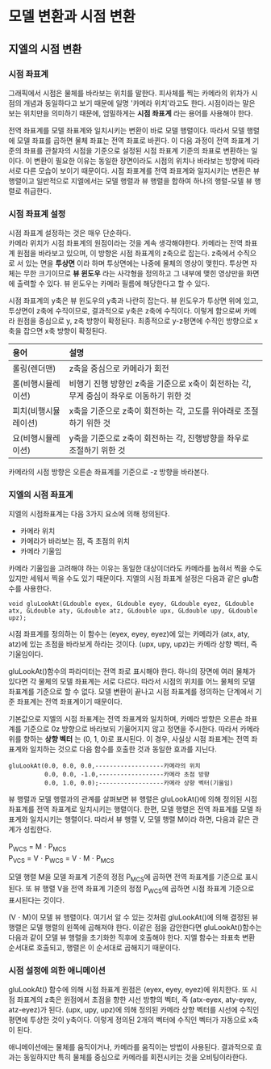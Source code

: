 # 모델 변환과 시점 변환

## 지엘의 시점 변환

### 시점 좌표계

그래픽에서 시점은 물체를 바라보는 위치를 말한다. 피사체를 찍는 카메라의 위차가 시점의 개념과 동일하다고 보기 때문에 일명 '카메라 위치'라고도 한다. 시점이라는 말은 보는 위치만을 의미하기 때문에, 엄밀하게는 **시점 좌표계** 라는 용어를 사용해야 한다.

전역 좌표계를 모델 좌표계와 일치시키는 변환이 바로 모델 행렬이다. 따라서 모델 행렬에 모델 좌표를 곱하면 물체 좌표는 전역 좌표로 바뀐다. 이 다음 과정이 전역 좌표계 기준의 좌표를 관찰자의 시점을 기준으로 설정된 시점 좌표계 기준의 좌표로 변환하는 일이다. 이 변환이 필요한 이유는 동일한 장면이라도 시점의 위치나 바라보는 방향에 따라 서로 다른 모습이 보이기 때문이다. 시점 좌표계를 전역 좌표계와 일지시키는 변환은 뷰 행렬이고 일반적으로 지엘에서는 모델 행렬과 뷰 행렬을 합하여 하나의 행렬-모델 뷰 행렬로 취급한다.

### 시점 좌표계 설정

시점 좌표계 설정하는 것은 매우 단순하다.  
카메라 위치가 시점 좌표계의 원점이라는 것을 계속 생각해야한다.
카메라는 전역 좌표계 원점을 바라보고 있으며, 이 방향은 시점 좌표계의 z축으로 잡는다. z축에서 수직으로 서 있는 면을 **투상면** 이라 하며 투상면에는 나중에 물체의 영상이 맺힌다. 투상면 자체는 무한 크기이므로 **뷰 윈도우** 라는 사각형을 정의하고 그 내부에 맺힌 영상만을 화면에 출력할 수 있다. 뷰 윈도우는 카메라 필름에 해당한다고 할 수 있다.

시점 좌표계의 y축은 뷰 윈도우의 y축과 나란히 잡는다. 뷰 윈도우가 투상면 위에 있고, 투상면이 z축에 수직이므로, 결과적으로 y축은 z축에 수직이다. 이렇게 함으로써 카메라 원점을 중심으로 y, z축 방향이 확정된다. 최종적으로 y-z평면에 수직인 방향으로 x축을 잡으면 x축 방향이 확정된다.

| 용어 | 설명 |
| :------------- | :------------- |
| 롤링(렌더맨) | z축을 중심으로 카메라가 회전 |
| 롤(비행시뮬레이션) | 비행기 진행 방향인 z축을 기준으로 x축이 회전하는 각, 무게 중심이 좌우로 이동하기 위한 것|
| 피치(비행시뮬레이션)| x축을 기준으로 z축이 회전하는 각, 고도를 위아래로 조절하기 위한 것|
| 요(비행시뮬레이션) | y축을 기준으로 z축이 회전하는 각, 진행방향을 좌우로 조절하기 위한 것 |

카메라의 시점 방향은 오른손 좌표계를 기준으로 -z 방향을 바라본다.

### 지엘의 시점 좌표계

지엘의 시점좌표계는 다음 3가지 요소에 의해 정의된다.

- 카메라 위치
- 카메라가 바라보는 점, 즉 초점의 위치
- 카메라 기울임

카메라 기울임을 고려해야 하는 이유는 동일한 대상이더라도 카메라를 눕혀서 찍을 수도 있지만 세워서 찍을 수도 있기 때문이다. 지엘의 시점 좌표계 설정은 다음과 같은 glu함수를 사용한다.

```
void gluLookAt(GLdouble eyex, GLdouble eyey, GLdouble eyez, GLdouble atx, GLdouble aty, GLdouble atz, GLdouble upx, GLdouble upy, GLdouble upz);
```

시점 좌표계를 정의하는 이 함수는 (eyex, eyey, eyez)에 있는 카메라가 (atx, aty, atz)에 있는 초점을 바라보게 하라는 것이다. (upx, upy, upz)는 카메라 상향 벡터, 즉 기울임이다.

gluLookAt()함수의 파라미터는 전역 좌로 표시해야 한다. 하나의 장면에 여러 물체가 있다면 각 물체의 모델 좌표계는 서로 다르다. 따라서 시점의 위치를 어느 물체의 모델 좌표계를 기준으로 할 수 없다. 모델 변환이 끝나고 시점 좌표계를 정의하는 단계에서 기준 좌표계는 전역 좌표계이기 때문이다.

기본값으로 지엘의 시점 좌표계는 전역 좌표계와 일치하며, 카메라 방향은 오른손 좌표계를 기준으로 0z 방향으로 바라보되 기울어지지 않고 정면을 주시한다. 따라서 카메라 위를 향하는 **상향 벡터** 는 (0, 1, 0)로 표시된다. 이 경우, 사실상 시점 좌표계는 전역 좌표계와 일치하는 것으로 다음 함수를 호출한 것과 동일한 효과를 지닌다.

```
gluLookAt(0.0, 0.0, 0.0,-------------------카메라의 위치
          0.0, 0.0, -1.0,------------------카메라 초점 방향
          0.0, 1.0, 0.0);------------------카메라 상향 벡터(기울임)
```

뷰 행렬과 모델 행렬과의 관계를 살펴보면 뷰 행렬은 gluLookAt()에 의해 정의된 시점 좌표계를 전역 좌표계로 일치시키는 행렬이다. 한편, 모델 행렬은 전역 좌표계를 모델 좌표계와 일치시키는 행렬이다. 따라서 뷰 행렬 V, 모델 행렬 M이라 하면, 다음과 같은 관계가 성립한다.

P<sub>WCS</sub> = MㆍP<sub>MCS</sub>  
P<sub>VCS</sub> = VㆍP<sub>WCS</sub> = VㆍMㆍP<sub>MCS</sub>

모델 행렬 M을 모델 좌표계 기준의 정점 P<sub>MCS</sub>에 곱하면 전역 좌표계를 기준으로 표시된다. 또 뷰 행렬 V을 전역 좌표계 기준의 정점 P<sub>WCS</sub>에 곱하면 시점 좌표계 기준으로 표시된다는 것이다.

(VㆍM)이 모델 뷰 행렬이다. 여기서 알 수 있는 것처럼 gluLookAt()에 의해 결정된 뷰 행렬은 모델 행렬의 왼쪽에 곱해져야 한다. 이같은 점을 감안한다면 gluLookAt()함수는 다음과 같이 모델 뷰 행렬을 초기화한 직후에 호출해야 한다. 지엘 함수는 좌표축 변환 순서대로 호출되고, 행렬은 이 순서대로 곱해지기 때문이다.


### 시점 설정에 의한 애니메이션

gluLookAt() 함수에 의해 시점 좌표계 원점은 (eyex, eyey, eyez)에 위치한다. 또 시점 좌표계의 z축은 원점에서 초점을 향한 시선 방향의 벡터, 즉 (atx-eyex, aty-eyey, atz-eyez)가 된다. (upx, upy, upz)에 의해 정의된 카메라 상향 벡터를 시선에 수직인 평면에 투상한 것이 y축이다. 이렇게 정의된 2개의 벡터에 수직인 벡터가 자동으로 x축이 된다.

애니메이션에는 물체를 움직이거나, 카메라를 움직이는 방법이 사용된다. 결과적으로 효과는 동일하지만 특히 물체를 중심으로 카메라를 회전시키는 것을 오비팅이라한다. 
